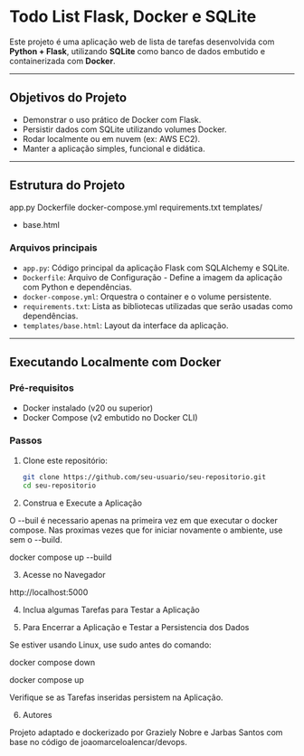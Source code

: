 # Todo List Flask, Docker e SQLite

Este projeto é uma aplicação web de lista de tarefas desenvolvida com **Python + Flask**, utilizando **SQLite** como banco de dados embutido e containerizada com **Docker**.

---

## Objetivos do Projeto

- Demonstrar o uso prático de Docker com Flask.
- Persistir dados com SQLite utilizando volumes Docker.
- Rodar localmente ou em nuvem (ex: AWS EC2).
- Manter a aplicação simples, funcional e didática.

---

## Estrutura do Projeto

app.py
Dockerfile
docker-compose.yml
requirements.txt
templates/
- base.html


### Arquivos principais

- `app.py`: Código principal da aplicação Flask com SQLAlchemy e SQLite.
- `Dockerfile`: Arquivo de Configuração - Define a imagem da aplicação com Python e dependências.
- `docker-compose.yml`: Orquestra o container e o volume persistente.
- `requirements.txt`: Lista as bibliotecas utilizadas que serão usadas como dependências.
- `templates/base.html`: Layout da interface da aplicação.

---

## Executando Localmente com Docker

### Pré-requisitos

- Docker instalado (v20 ou superior)
- Docker Compose (v2 embutido no Docker CLI)

### Passos

1. Clone este repositório:

   ```bash
   git clone https://github.com/seu-usuario/seu-repositorio.git
   cd seu-repositorio

2. Construa e Execute a Aplicação

O --buil é necessario apenas na primeira vez em que executar o docker compose.
Nas proximas vezes que for iniciar novamente o ambiente, use sem o --build.

docker compose up --build

3. Acesse no Navegador

http://localhost:5000

4. Inclua algumas Tarefas para Testar a Aplicação

5. Para Encerrar a Aplicação e Testar a Persistencia dos Dados

Se estiver usando Linux, use sudo antes do comando:

docker compose down

docker compose up

Verifique se as Tarefas inseridas persistem na Aplicação.

6. Autores

Projeto adaptado e dockerizado por Graziely Nobre e Jarbas Santos com base no código de joaomarceloalencar/devops.